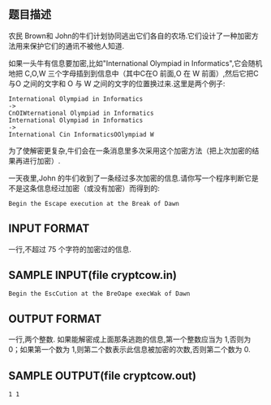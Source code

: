 ## 题目描述

农民 Brown和 John的牛们计划协同逃出它们各自的农场.它们设计了一种加密方法用来保护它们的通讯不被他人知道.

如果一头牛有信息要加密,比如"International Olympiad in Informatics",它会随机地把 C,O,W 三个字母插到到信息中（其中C在O 前面,O 在 W 前面）,然后它把C与O 之间的文字和 O 与 W 之间的文字的位置换过来.这里是两个例子:

```
International Olympiad in Informatics
->
CnOIWternational Olympiad in Informatics
International Olympiad in Informatics
->
International Cin InformaticsOOlympiad W
```

为了使解密更复杂,牛们会在一条消息里多次采用这个加密方法（把上次加密的结果再进行加密）.

一天夜里,John 的牛们收到了一条经过多次加密的信息.请你写一个程序判断它是不是这条信息经过加密（或没有加密）而得到的:

```
Begin the Escape execution at the Break of Dawn
```

## INPUT FORMAT

一行,不超过 75 个字符的加密过的信息.

## SAMPLE INPUT(file cryptcow.in)

```
Begin the EscCution at the BreOape execWak of Dawn
```

## OUTPUT FORMAT

一行,两个整数. 如果能解密成上面那条逃跑的信息,第一个整数应当为 1,否则为 0；如果第一个数为 1,则第二个数表示此信息被加密的次数,否则第二个数为 0.

## SAMPLE OUTPUT(file cryptcow.out)
```
1 1 
```
